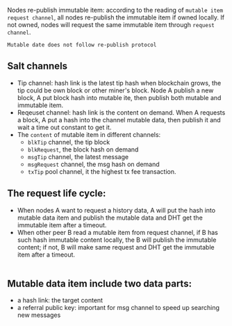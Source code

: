 Nodes re-publish immutable item: according to the reading of `mutable item request channel`, all nodes re-publish the immutable item if owned locally. If not owned, nodes will request the same immutable item through `request channel`.  
``` 
Mutable date does not follow re-publish protocol
```
## Salt channels
* Tip channel: hash link is the latest tip hash when blockchain grows, the tip could be own block or other miner's block. Node A publish a new block, A put block hash into mutable ite, then publish both mutable and immutable item. 
* Reqeuset channel: hash link is the content on demand. When A requests a block, A put a hash into the channel mutable data, then publish it and wait a time out constant to get it.
* The `content` of mutable item in different channels: 
    * `blkTip` channel, the tip block 
    * `blkRequest`, the block hash on demand
    * `msgTip` channel, the latest message 
    * `msgRequest` channel, the msg hash on demand
    * `txTip` pool channel, it the highest tx fee transaction. 
## The request life cycle: 
* When nodes A want to request a history data, A will put the hash into mutable data item and publish the mutable data and DHT get the immutable item after a timeout.
* When other peer B read a mutable item from request channel, if B has such hash immutable content locally, the B will publish the immutable content; if not, B will make same request and DHT get the immutable item after a timeout. <br><br>
## Mutable data item include two data parts:
* a hash link: the target content
* a referral public key: important for msg channel to speed up searching new messages
